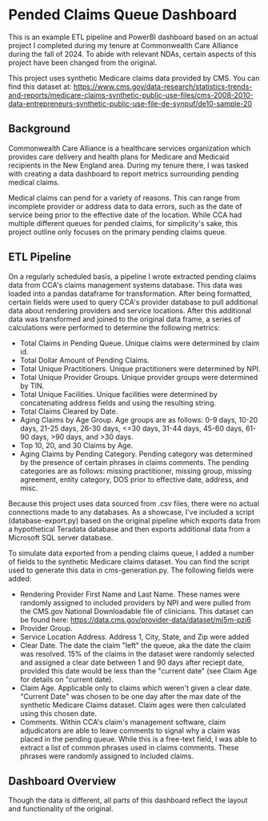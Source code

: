 # Pended Claims Queue Dashboard
This is an example ETL pipeline and PowerBI dashboard based on an actual project I completed during my tenure at Commonwealth Care Alliance during the fall of 2024. To abide with relevant NDAs, certain aspects of this project have been changed from the original.

This project uses synthetic Medicare claims data provided by CMS. You can find this dataset at:
https://www.cms.gov/data-research/statistics-trends-and-reports/medicare-claims-synthetic-public-use-files/cms-2008-2010-data-entrepreneurs-synthetic-public-use-file-de-synpuf/de10-sample-20

## Background
Commonwealth Care Alliance is a healthcare services organization which provides care delivery and health plans for Medicare and Medicaid recipients in the New England area. During my tenure there, I was tasked with creating a data dashboard to report metrics surrounding pending medical claims.

Medical claims can pend for a variety of reasons. This can range from incomplete provider or address data to data errors, such as the date of service being prior to the effective date of the location. While CCA had multiple different queues for pended claims, for simplicity's sake, this project outline only focuses on the primary pending claims queue.

## ETL Pipeline
On a regularly scheduled basis, a pipeline I wrote extracted pending claims data from CCA's claims management systems database. This data was loaded into a pandas dataframe for transformation. After being formatted, certain fields were used to query CCA's provider database to pull additional data about rendering providers and service locations. After this additional data was transformed and joined to the original data frame, a series of calculations were performed to determine the following metrics:

- Total Claims in Pending Queue. Unique claims were determined by claim id.
- Total Dollar Amount of Pending Claims. 
- Total Unique Practitioners. Unique practitioners were determined by NPI.
- Total Unique Provider Groups. Unique provider groups were determined by TIN.
- Total Unique Facilities. Unique facilities were determined by concatenating address fields and using the resulting string.
- Total Claims Cleared by Date.
- Aging Claims by Age Group. Age groups are as follows: 0-9 days, 10-20 days, 21-25 days, 26-30 days, <=30 days, 31-44 days, 45-60 days, 61-90 days, >90 days, and >30 days.
- Top 10, 20, and 30 Claims by Age.
- Aging Claims by Pending Category. Pending category was determined by the presence of certain phrases in claims comments. The pending categories are as follows: missing practitioner, missing group, missing agreement, entity category, DOS prior to effective date, address, and misc.

Because this project uses data sourced from .csv files, there were no actual connections made to any databases. As a showcase, I've included a script (database-export.py) based on the original pipeline which exports data from a hypothetical Teradata database and then exports additional data from a Microsoft SQL server database.

To simulate data exported from a pending claims queue, I added a number of fields to the synthetic Medicare claims dataset. You can find the script used to generate this data in cms-generation.py. The following fields were added:
- Rendering Provider First Name and Last Name. These names were randomly assigned to included providers by NPI and were pulled from the CMS.gov National Downloadable file of clinicians. This dataset can be found here: https://data.cms.gov/provider-data/dataset/mj5m-pzi6
- Provider Group.
- Service Location Address. Address 1, City, State, and Zip were added
- Clear Date. The date the claim "left" the queue, aka the date the claim was resolved. 15% of the claims in the dataset were randomly selected and assigned a clear date between 1 and 90 days after reciept date, provided this date would be less than the "current date" (see Claim Age for details on "current date).  
- Claim Age. Applicable only to claims which weren't given a clear date. "Current Date" was chosen to be one day after the max date of the synthetic Medicare Claims dataset. Claim ages were then calculated using this chosen date.
- Comments. Within CCA's claim's management software, claim adjudicators are able to leave comments to signal why a claim was placed in the pending queue. While this is a free-text field, I was able to extract a list of common phrases used in claims comments. These phrases were randomly assigned to included claims.


## Dashboard Overview
Though the data is different, all parts of this dashboard reflect the layout and functionality of the original.
